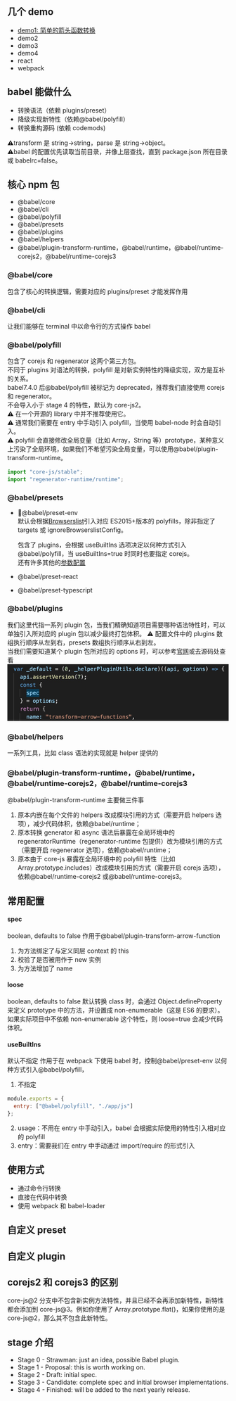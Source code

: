 ## 几个 demo

- [demo1: 简单的箭头函数转换](./src/demo1)
- demo2
- demo3
- demo4
- react
- webpack

## babel 能做什么

- 转换语法（依赖 plugins/preset）
- 降级实现新特性（依赖@babel/polyfill）
- 转换重构源码 (依赖 codemods)

⚠️transform 是 string->string，parse 是 string->object。  
⚠️babel 的配置优先读取当前目录，并像上层查找，直到 package.json 所在目录或 babelrc=false。

## 核心 npm 包

- @babel/core
- @babel/cli
- @babel/polyfill
- @babel/presets
- @babel/plugins
- @babel/helpers
- @babel/plugin-transform-runtime，@babel/runtime，@babel/runtime-corejs2，@babel/runtime-corejs3

### @babel/core

包含了核心的转换逻辑，需要对应的 plugins/preset 才能发挥作用

### @babel/cli

让我们能够在 terminal 中以命令行的方式操作 babel

### @babel/polyfill

包含了 corejs 和 regenerator 这两个第三方包。  
不同于 plugins 对语法的转换，polyfill 是对新实例特性的降级实现，双方是互补的关系。  
babel7.4.0 后@babel/polyfill 被标记为 deprecated，推荐我们直接使用 corejs 和 regenerator。  
不会导入小于 stage 4 的特性，默认为 core-js2。  
⚠️ 在一个开源的 library 中并不推荐使用它。  
⚠️ 通常我们需要在 entry 中手动引入 polyfill，当使用 babel-node 时会自动引入。  
⚠️ polyfill 会直接修改全局变量（比如 Array，String 等）prototype，某种意义上污染了全局环境，如果我们不希望污染全局变量，可以使用@babel/plugin-transform-runtime。

```js
import "core-js/stable";
import "regenerator-runtime/runtime";
```

### @babel/presets

- 🌟@babel/preset-env  
  默认会根据[Browserslist](https://github.com/browserslist/browserslist#queries)引入对应 ES2015+版本的 polyfills，除非指定了 targets 或 ignoreBrowserslistConfig。

  包含了 plugins，会根据 useBuiltIns 选项决定以何种方式引入@babel/polyfill，当 useBuiltIns=true 时同时也要指定 corejs。  
  还有许多其他的[参数配置](https://babeljs.io/docs/en/babel-preset-env#targets)

- @babel/preset-react
- @babel/preset-typescript

### @babel/plugins

我们这里代指一系列 plugin 包，当我们精确知道项目需要哪种语法特性时，可以单独引入所对应的 plugin 包以减少最终打包体积。
⚠️ 配置文件中的 plugins 数组执行顺序从左到右，presets 数组执行顺序从右到左。  
当我们需要知道某个 plugin 包所对应的 options 时，可以参考[官网](https://babeljs.io/docs/en/options)或去源码处查看
![1](./assets/1.jpg)

### @babel/helpers

一系列工具，比如 class 语法的实现就是 helper 提供的

### @babel/plugin-transform-runtime，@babel/runtime，@babel/runtime-corejs2，@babel/runtime-corejs3

@babel/plugin-transform-runtime 主要做三件事

1. 原本内嵌在每个文件的 helpers 改成模块引用的方式（需要开启 helpers 选项），减少代码体积，依赖@babel/runtime；
2. 原本转换 generator 和 async 语法后暴露在全局环境中的 regeneratorRuntime（regenerator-runtime 包提供）改为模块引用的方式（需要开启 regenerator 选项），依赖@babel/runtime；
3. 原本由于 core-js 暴露在全局环境中的 polyfill 特性（比如 Array.prototype.includes）改成模块引用的方式（需要开启 corejs 选项），依赖@babel/runtime-corejs2 或@babel/runtime-corejs3。

## 常用配置

#### spec

boolean, defaults to false
作用于@babel/plugin-transform-arrow-function

1. 为方法绑定了与定义同层 context 的 this
2. 校验了是否被用作于 new 实例
3. 为方法增加了 name

#### loose

boolean, defaults to false
默认转换 class 时，会通过 Object.defineProperty 来定义 prototype 中的方法，并设置成 non-enumerable（这是 ES6 的要求）。如果实际项目中不依赖 non-enumerable 这个特性，则 loose=true 会减少代码体积。

#### useBuiltIns

默认不指定
作用于在 webpack 下使用 babel 时，控制@babel/preset-env 以何种方式引入@babel/polyfill，

1. 不指定

```js
module.exports = {
  entry: ["@babel/polyfill", "./app/js"]
};
```

2. usage：不用在 entry 中手动引入，babel 会根据实际使用的特性引入相对应的 polyfill
3. entry：需要我们在 entry 中手动通过 import/require 的形式引入

## 使用方式

- 通过命令行转换
- 直接在代码中转换
- 使用 webpack 和 babel-loader

## 自定义 preset

## 自定义 plugin

## corejs2 和 corejs3 的区别

core-js@2 分支中不包含新实例方法特性，并且已经不会再添加新特性，新特性都会添加到 core-js@3。例如你使用了 Array.prototype.flat()，如果你使用的是 core-js@2，那么其不包含此新特性。

## stage 介绍

- Stage 0 - Strawman: just an idea, possible Babel plugin.
- Stage 1 - Proposal: this is worth working on.
- Stage 2 - Draft: initial spec.
- Stage 3 - Candidate: complete spec and initial browser implementations.
- Stage 4 - Finished: will be added to the next yearly release.
